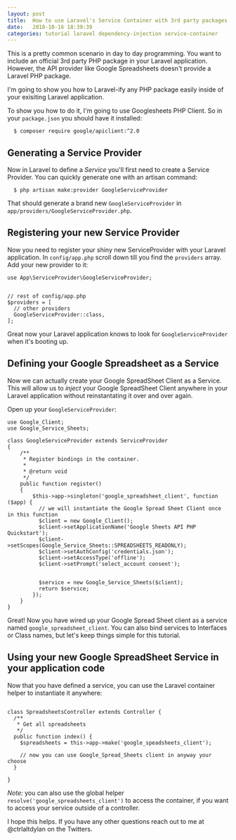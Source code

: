 ```yaml
---
layout: post
title:  How to use Laravel's Service Container with 3rd party packages
date:   2018-10-16 18:39:39
categories: tutorial laravel dependency-injection service-container
---
```


This is a pretty common scenario in day to day programming. You want to include an official 3rd party PHP package in your Laravel application. However, the API provider like Google Spreadsheets doesn't provide a Laravel PHP package.

I'm going to show you how to Laravel-ify any PHP package easily inside of your exisiting Laravel application.

To show you how to do it, I'm going to use Googlesheets PHP Client. So in your `package.json` you should have it installed:

```
  $ composer require google/apiclient:^2.0
```

## Generating a Service Provider

Now in Laravel to define a _Service_ you'll first need to create a Service Provider. You can quickly generate one with an artisan command:

```
  $ php artisan make:provider GoogleServiceProvider
```

That should generate a brand new `GoogleServiceProvider` in `app/providers/GoogleServiceProvider.php`.

## Registering your new Service Provider

Now you need to register your shiny new ServiceProvider with your Laravel application. In `config/app.php` scroll down till you find the `providers` array. Add your new provider to it:

```
use App\ServiceProvider\GoogleServiceProvider;


// rest of config/app.php
$providers = [
  // other providers
  GoogleServiceProvider::class,
];

```

Great now your Laravel application knows to look for `GoogleServiceProvider` when it's booting up.

## Defining your Google Spreadsheet as a Service

Now we can actually create your Google SpreadSheet Client as a Service. This will allow us to _inject_ your Google SpreadSheet Client anywhere in your Laravel application without reinstantating it over and over again.

 Open up your `GoogleServiceProvider`:

```
use Google_Client;
use Google_Service_Sheets;

class GoogleServiceProvider extends ServiceProvider
{
    /**
     * Register bindings in the container.
     *
     * @return void
     */
    public function register()
    {
        $this->app->singleton('google_spreadsheet_client', function ($app) {
          // we will instantiate the Google Spread Sheet Client once in this function
          $client = new Google_Client();
          $client->setApplicationName('Google Sheets API PHP Quickstart');
          $client->setScopes(Google_Service_Sheets::SPREADSHEETS_READONLY);
          $client->setAuthConfig('credentials.json');
          $client->setAccessType('offline');
          $client->setPrompt('select_account consent');


          $service = new Google_Service_Sheets($client);
          return $service;
        });
    }
}
```

Great! Now you have wired up your Google Spread Sheet client as a service named `google_spreadsheet_client`. You can also bind services to Interfaces or Class names, but let's keep things simple for this tutorial.

## Using your new Google SpreadSheet Service in your application code

Now that you have defined a service, you can use the Laravel container helper to instantiate it anywhere:

```

class SpreadsheetsController extends Controller {
  /**
   * Get all spreadsheets
   */
  public function index() {
    $spreadsheets = this->app->make('google_speadsheets_client');

    // now you can use Google_Spread_Sheets client in anyway your choose
  }

}

```

*Note:* you can also use the global helper `resolve('google_spreadsheets_client')` to access the container, if you want to access your service outside of a controller.

I hope this helps. If you have any other questions reach out to me at @ctrlaltdylan on the Twitters.
